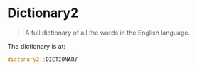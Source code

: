 # Dictionary2

> A full dictionary of all the words in the English language.

The dictionary is at:

```rust
dictonary2::DICTIONARY
```
